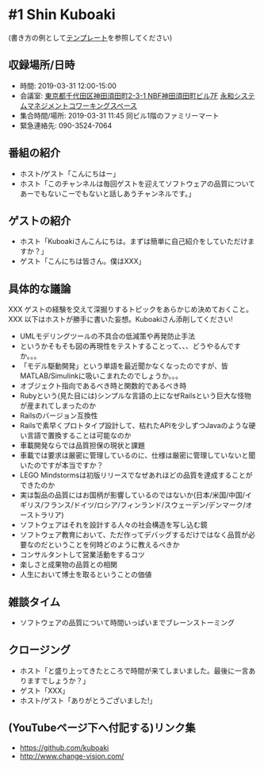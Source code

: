# #1 Shin Kuboaki

(書き方の例として[テンプレート](../../template/README.md)を参照してください)

## 収録場所/日時

* 時間: 2019-03-31 12:00-15:00
* 会議室: [東京都千代田区神田須田町2-3-1 NBF神田須田町ビル7F](https://goo.gl/maps/8R75fjgvfrG2) [永和システムマネジメントコワーキングスペース](https://www.esm.co.jp/coworking/)
* 集合時間/場所: 2019-03-31 11:45 同ビル1階のファミリーマート
* 緊急連絡先: 090-3524-7064

## 番組の紹介

* ホスト/ゲスト「こんにちはー」
* ホスト「このチャンネルは毎回ゲストを迎えてソフトウェアの品質についてあーでもないこーでもないと話しあうチャンネルです。」

## ゲストの紹介

* ホスト「Kuboakiさんこんにちは。まずは簡単に自己紹介をしていただけますか？」
* ゲスト「こんにちは皆さん。僕はXXX」

## 具体的な議論

XXX ゲストの経験を交えて深掘りするトピックをあらかじめ決めておくこと。
XXX 以下はホストが勝手に書いた妄想。Kuboakiさん添削してください!

* UMLモデリングツールの不具合の低減策や再発防止手法
* というかそもそも図の再現性をテストすることって、、、どうやるんですか。。。
* 「モデル駆動開発」という単語を最近聞かなくなったのですが、皆MATLAB/Simulinkに吸いこまれたのでしょうか。。。
* オブジェクト指向であるべき時と関数的であるべき時
* Rubyという(見た目には)シンプルな言語の上になぜRailsという巨大な怪物が産まれてしまったのか
* Railsのバージョン互換性
* Railsで素早くプロトタイプ設計して、枯れたAPIを少しずつJavaのような硬い言語で置換することは可能なのか
* 車載開発ならでは品質担保の現状と課題
* 車載では要求は厳密に管理しているのに、仕様は厳密に管理していないと聞いたのですが本当ですか？
* LEGO Mindstormsは初版リリースでなぜあれほどの品質を達成することができたのか
* 実は製品の品質にはお国柄が影響しているのではないか(日本/米国/中国/イギリス/フランス/ドイツ/ロシア/フィンランド/スウェーデン/デンマーク/オーストラリア)
* ソフトウェアはそれを設計する人々の社会構造を写し込む鏡
* ソフトウェア教育において、ただ作ってデバッグするだけではなく品質が必要なのだということを何時どのように教えるべきか
* コンサルタントして営業活動をするコツ
* 楽しさと成果物の品質との相関
* 人生において博士を取るということの価値

## 雑談タイム

* ソフトウェアの品質について時間いっぱいまでブレーンストーミング

## クロージング

* ホスト「と盛り上ってきたところで時間が来てしまいました。最後に一言ありますでしょうか？」
* ゲスト「XXX」
* ホスト/ゲスト「ありがとうございました!」

## (YouTubeページ下へ付記する)リンク集

* https://github.com/kuboaki
* http://www.change-vision.com/
